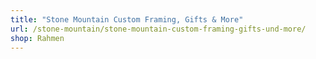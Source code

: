 ```yaml
---
title: "Stone Mountain Custom Framing, Gifts & More"
url: /stone-mountain/stone-mountain-custom-framing-gifts-und-more/
shop: Rahmen
---
```

